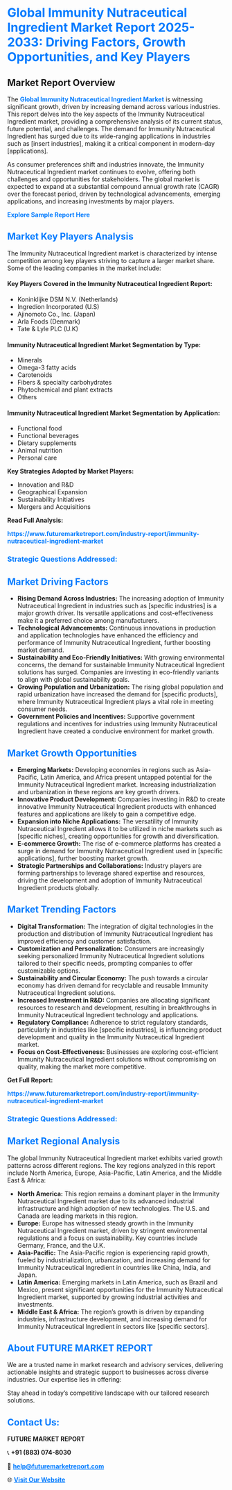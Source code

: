 <h1 style="color: #007BFF;">Global Immunity Nutraceutical Ingredient Market Report 2025-2033: Driving Factors, Growth Opportunities, and Key Players</h1>

<section id="overview">
<h2>Market Report Overview</h2>
<p>The <a href="https://www.futuremarketreport.com/industry-report/immunity-nutraceutical-ingredient-market" style="color: #007BFF; text-decoration: none;"><strong>Global Immunity Nutraceutical Ingredient Market</strong></a> is witnessing significant growth, driven by increasing demand across various industries. This report delves into the key aspects of the Immunity Nutraceutical Ingredient market, providing a comprehensive analysis of its current status, future potential, and challenges. The demand for Immunity Nutraceutical Ingredient has surged due to its wide-ranging applications in industries such as [insert industries], making it a critical component in modern-day [applications].</p>
<p>As consumer preferences shift and industries innovate, the Immunity Nutraceutical Ingredient market continues to evolve, offering both challenges and opportunities for stakeholders. The global market is expected to expand at a substantial compound annual growth rate (CAGR) over the forecast period, driven by technological advancements, emerging applications, and increasing investments by major players.</p>
</section>

<section id="overview">
<p><a href="https://www.futuremarketreport.com/request-sample/reportId=86205" style="color: #007BFF; text-decoration: none;"><strong>Explore Sample Report Here</strong></a></p>
</section>

<section id="key-players">
<h2 style="color: #007BFF;">Market Key Players Analysis</h2>
<p>The Immunity Nutraceutical Ingredient market is characterized by intense competition among key players striving to capture a larger market share. Some of the leading companies in the market include:</p>
<h4>Key Players Covered in the Immunity Nutraceutical Ingredient Report:</h4>
<ul><li>Koninklijke DSM N.V. (Netherlands)</li><li>Ingredion Incorporated (U.S)</li><li>Ajinomoto Co., Inc. (Japan)</li><li>Arla Foods (Denmark)</li><li>Tate &amp; Lyle PLC (U.K)</li></ul>
<h4>Immunity Nutraceutical Ingredient Market Segmentation by Type:</h4>
<ul><li>Minerals</li><li>Omega-3 fatty acids</li><li>Carotenoids</li><li>Fibers &amp; specialty carbohydrates</li><li>Phytochemical and plant extracts</li><li>Others</li></ul>

<h4>Immunity Nutraceutical Ingredient Market Segmentation by Application:</h4>
<ul><li>Functional food</li><li>Functional beverages</li><li>Dietary supplements</li><li>Animal nutrition</li><li>Personal care</li></ul>
<p><strong>Key Strategies Adopted by Market Players:</strong></p>
<ul>
<li>Innovation and R&D</li>
<li>Geographical Expansion</li>
<li>Sustainability Initiatives</li>
<li>Mergers and Acquisitions</li>
</ul>
</section>

<section>
<p><strong>Read Full Analysis: </strong></p><a href="https://www.futuremarketreport.com/industry-report/immunity-nutraceutical-ingredient-market" style="color: #007BFF; text-decoration: none;"><strong>https://www.futuremarketreport.com/industry-report/immunity-nutraceutical-ingredient-market</strong></a>
<h3 style="color: #007BFF;">Strategic Questions Addressed:</h3>
</section>

<section id="driving-factors">
<h2 style="color: #007BFF;">Market Driving Factors</h2>
<ul>
<li><strong>Rising Demand Across Industries:</strong> The increasing adoption of Immunity Nutraceutical Ingredient in industries such as [specific industries] is a major growth driver. Its versatile applications and cost-effectiveness make it a preferred choice among manufacturers.</li>
<li><strong>Technological Advancements:</strong> Continuous innovations in production and application technologies have enhanced the efficiency and performance of Immunity Nutraceutical Ingredient, further boosting market demand.</li>
<li><strong>Sustainability and Eco-Friendly Initiatives:</strong> With growing environmental concerns, the demand for sustainable Immunity Nutraceutical Ingredient solutions has surged. Companies are investing in eco-friendly variants to align with global sustainability goals.</li>
<li><strong>Growing Population and Urbanization:</strong> The rising global population and rapid urbanization have increased the demand for [specific products], where Immunity Nutraceutical Ingredient plays a vital role in meeting consumer needs.</li>
<li><strong>Government Policies and Incentives:</strong> Supportive government regulations and incentives for industries using Immunity Nutraceutical Ingredient have created a conducive environment for market growth.</li>
</ul>
</section>

<section id="growth-opportunities">
<h2 style="color: #007BFF;">Market Growth Opportunities</h2>
<ul>
<li><strong>Emerging Markets:</strong> Developing economies in regions such as Asia-Pacific, Latin America, and Africa present untapped potential for the Immunity Nutraceutical Ingredient market. Increasing industrialization and urbanization in these regions are key growth drivers.</li>
<li><strong>Innovative Product Development:</strong> Companies investing in R&D to create innovative Immunity Nutraceutical Ingredient products with enhanced features and applications are likely to gain a competitive edge.</li>
<li><strong>Expansion into Niche Applications:</strong> The versatility of Immunity Nutraceutical Ingredient allows it to be utilized in niche markets such as [specific niches], creating opportunities for growth and diversification.</li>
<li><strong>E-commerce Growth:</strong> The rise of e-commerce platforms has created a surge in demand for Immunity Nutraceutical Ingredient used in [specific applications], further boosting market growth.</li>
<li><strong>Strategic Partnerships and Collaborations:</strong> Industry players are forming partnerships to leverage shared expertise and resources, driving the development and adoption of Immunity Nutraceutical Ingredient products globally.</li>
</ul>
</section>

<section id="trending-factors">
<h2 style="color: #007BFF;">Market Trending Factors</h2>
<ul>
<li><strong>Digital Transformation:</strong> The integration of digital technologies in the production and distribution of Immunity Nutraceutical Ingredient has improved efficiency and customer satisfaction.</li>
<li><strong>Customization and Personalization:</strong> Consumers are increasingly seeking personalized Immunity Nutraceutical Ingredient solutions tailored to their specific needs, prompting companies to offer customizable options.</li>
<li><strong>Sustainability and Circular Economy:</strong> The push towards a circular economy has driven demand for recyclable and reusable Immunity Nutraceutical Ingredient solutions.</li>
<li><strong>Increased Investment in R&D:</strong> Companies are allocating significant resources to research and development, resulting in breakthroughs in Immunity Nutraceutical Ingredient technology and applications.</li>
<li><strong>Regulatory Compliance:</strong> Adherence to strict regulatory standards, particularly in industries like [specific industries], is influencing product development and quality in the Immunity Nutraceutical Ingredient market.</li>
<li><strong>Focus on Cost-Effectiveness:</strong> Businesses are exploring cost-efficient Immunity Nutraceutical Ingredient solutions without compromising on quality, making the market more competitive.</li>
</ul>
</section>

<section>
<p><strong>Get Full Report: </strong></p><a href="https://www.futuremarketreport.com/industry-report/immunity-nutraceutical-ingredient-market" style="color: #007BFF; text-decoration: none;"><strong>https://www.futuremarketreport.com/industry-report/immunity-nutraceutical-ingredient-market</strong></a>
<h3 style="color: #007BFF;">Strategic Questions Addressed:</h3>
</section>


<section id="regional-analysis">
<h2 style="color: #007BFF;">Market Regional Analysis</h2>
<p>The global Immunity Nutraceutical Ingredient market exhibits varied growth patterns across different regions. The key regions analyzed in this report include North America, Europe, Asia-Pacific, Latin America, and the Middle East & Africa:</p>
<ul>
<li><strong>North America:</strong> This region remains a dominant player in the Immunity Nutraceutical Ingredient market due to its advanced industrial infrastructure and high adoption of new technologies. The U.S. and Canada are leading markets in this region.</li>
<li><strong>Europe:</strong> Europe has witnessed steady growth in the Immunity Nutraceutical Ingredient market, driven by stringent environmental regulations and a focus on sustainability. Key countries include Germany, France, and the U.K.</li>
<li><strong>Asia-Pacific:</strong> The Asia-Pacific region is experiencing rapid growth, fueled by industrialization, urbanization, and increasing demand for Immunity Nutraceutical Ingredient in countries like China, India, and Japan.</li>
<li><strong>Latin America:</strong> Emerging markets in Latin America, such as Brazil and Mexico, present significant opportunities for the Immunity Nutraceutical Ingredient market, supported by growing industrial activities and investments.</li>
<li><strong>Middle East & Africa:</strong> The region’s growth is driven by expanding industries, infrastructure development, and increasing demand for Immunity Nutraceutical Ingredient in sectors like [specific sectors].</li>
</ul>
</section>

<footer>
<h2 style="color: #007BFF;">About FUTURE MARKET REPORT</h2>
<p>We are a trusted name in market research and advisory services, delivering actionable insights and strategic support to businesses across diverse industries. Our expertise lies in offering:</p>

<p>Stay ahead in today’s competitive landscape with our tailored research solutions.</p>

<h2 style="color: #007BFF;">Contact Us:</h2>
<p><strong>FUTURE MARKET REPORT</strong></p>
<p>📞 <strong>+91 (883) 074-8030</strong></p>
<p>📧 <strong><a href="mailto:help@futuremarketreport.com" style="color: #007BFF;">help@futuremarketreport.com</a></strong></p>
<p>🌐 <strong><a href="https://www.futuremarketreport.com/" style="color: #007BFF;">Visit Our Website</a></strong></p>
</footer>